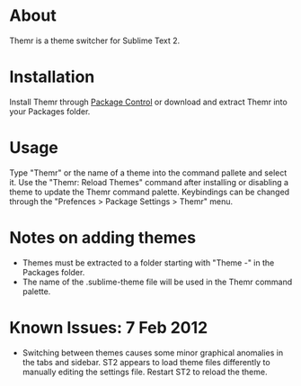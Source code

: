 # About
Themr is a theme switcher for Sublime Text 2.

# Installation
Install Themr through [Package Control](http://wbond.net/sublime_packages/package_control) or download and extract Themr into your Packages folder.

# Usage
Type "Themr" or the name of a theme into the command pallete and select it.
Use the "Themr: Reload Themes" command after installing or disabling a theme to update the Themr command palette.
Keybindings can be changed through the "Prefences > Package Settings > Themr" menu.

# Notes on adding themes
- Themes must be extracted to a folder starting with "Theme -" in the Packages folder.
- The name of the .sublime-theme file will be used in the Themr command palette.

# Known Issues: 7 Feb 2012
- Switching between themes causes some minor graphical anomalies in the tabs and sidebar. ST2 appears to load theme files differently to manually editing the settings file. Restart ST2 to reload the theme.
